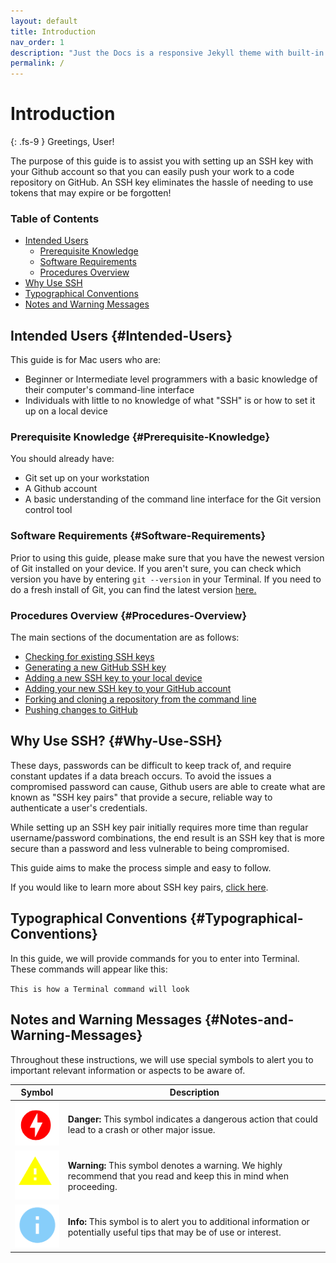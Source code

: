 ```yaml
---
layout: default
title: Introduction
nav_order: 1
description: "Just the Docs is a responsive Jekyll theme with built-in search that is easily customizable and hosted on GitHub Pages."
permalink: /
---
```


# Introduction
{: .fs-9 }
Greetings, User!

The purpose of this guide is to assist you with setting up an SSH key with your Github account so that you can easily push your work to a code repository on GitHub. An SSH key eliminates the hassle of needing to use tokens that may expire or be forgotten!

### Table of Contents
* [Intended Users](#Intended-Users)
    * [Prerequisite Knowledge](#Prerequisite-Knowledge)
    * [Software Requirements](#Software-Requirements)
    * [Procedures Overview](#Procedures-Overview)
* [Why Use SSH](#Why-Use-SSH)
* [Typographical Conventions](#Typographical-Conventions)
* [Notes and Warning Messages](#Notes-and-Warning-Messages)

## Intended Users {#Intended-Users}
This guide is for Mac users who are:
* Beginner or Intermediate level programmers with a basic knowledge of their computer's command-line interface
* Individuals with little to no knowledge of what "SSH" is or how to set it up on a local device

### Prerequisite Knowledge {#Prerequisite-Knowledge}
You should already have:
* Git set up on your workstation
* A Github account
* A basic understanding of the command line interface for the Git version control tool

### Software Requirements {#Software-Requirements}
Prior to using this guide, please make sure that you have the newest version of Git installed on your device. If you aren't sure, you can check which version you have by entering `git --version`
in your Terminal. If you need to do a fresh install of Git, you can find the latest version [here.](https://git-scm.com/download/mac)

### Procedures Overview {#Procedures-Overview}
The main sections of the documentation are as follows:
* [Checking for existing SSH keys](https://dlepke.github.io/Deanna-Wilson-Ray/docs/settingUpSSH/checkforSSH/)
* [Generating a new GitHub SSH key](https://dlepke.github.io/Deanna-Wilson-Ray/docs/settingUpSSH/generateSSHKey/)
* [Adding a new SSH key to your local device](https://dlepke.github.io/Deanna-Wilson-Ray/docs/settingUpSSH/addnewSSH/)
* [Adding your new SSH key to your GitHub account](https://dlepke.github.io/Deanna-Wilson-Ray/docs/settingUpSSH/SSHinGithub/)
* [Forking and cloning a repository from the command line](https://dlepke.github.io/Deanna-Wilson-Ray/docs/UsingSSHWithGit/forkandclone/)
* [Pushing changes to GitHub](https://dlepke.github.io/Deanna-Wilson-Ray/docs/UsingSSHWithGit/pushgit/)

## Why Use SSH? {#Why-Use-SSH}
These days, passwords can be difficult to keep track of, and require constant updates if a data breach occurs. To avoid the issues a compromised password can cause, Github users are able to create what are known as "SSH key pairs" that provide a secure, reliable way to authenticate a user's credentials.

While setting up an SSH key pair initially requires more time than regular username/password combinations, the end result is an SSH key that is more secure than a password and less vulnerable to being compromised.

This guide aims to make the process simple and easy to follow.

If you would like to learn more about SSH key pairs, [click here](https://www.thorntech.com/passwords-vs-ssh/).

## Typographical Conventions {#Typographical-Conventions}
In this guide, we will provide commands for you to enter into Terminal. These commands will appear like this:

`This is how a Terminal command will look`

## Notes and Warning Messages {#Notes-and-Warning-Messages}
Throughout these instructions, we will use special symbols to alert you to important relevant information or aspects to be aware of.

| Symbol | Description| 
|----------|-------------|
|![](/assets/images/danger.png) | **Danger:** This symbol indicates a dangerous action that could lead to a crash or other major issue.|
|![](/assets/images/warning.png) | **Warning:** This symbol denotes a warning. We highly recommend that you read and keep this in mind when proceeding. |
|![](/assets/images/info.png) | **Info:** This symbol is to alert you to additional information or potentially useful tips that may be of use or interest. |

